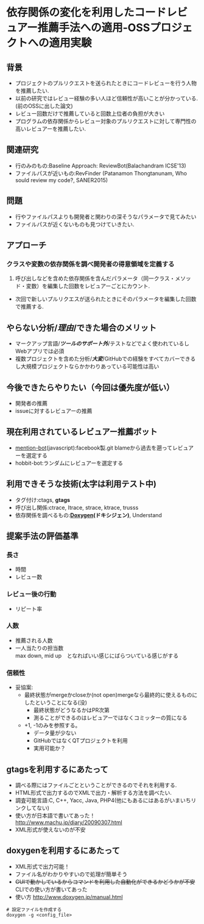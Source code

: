 # 依存関係の変化を利用したコードレビュアー推薦手法への適用-OSSプロジェクトへの適用実験

## 背景
* プロジェクトのプルリクエストを送られたときにコードレビューを行う人物を推薦したい.
* 以前の研究ではレビュー経験の多い人ほど信頼性が高いことが分かっている.(前のOSSに出した論文)
* レビュー回数だけで推薦していると回数上位者の負担が大きい
* プログラムの依存関係からレビュー対象のプルリクエストに対して専門性の高いレビュアーを推薦したい.

## 関連研究
* 行のみのもの:Baseline Approach: ReviewBot(Balachandram ICSE'13)
* ファイルパスが近いもの:RevFinder (Patanamon Thongtanunam, Who sould review my code?, SANER2015) 

## 問題
* 行やファイルパスよりも開発者と関わりの深そうなパラメータで見てみたい
* ファイルパスが近くないものも見つけていきたい.

## アプローチ
### クラスや変数の依存関係を調べ開発者の得意領域を定義する
1. 呼び出しなどを含めた依存関係を含んだパラメータ（同一クラス・メソッド・変数）を編集した回数をレビュアーごとにカウント.
* 次回で新しいプルリクエスが送られたときにそのパラメータを編集した回数で推薦する.

## やらない分析/***理由***/できた場合のメリット
* マークアップ言語/***ツールのサポート外***/テストなどでよく使われているしWebアプリでは必須
* 複数プロジェクトを含めた分析/***大変***/GitHubでの経験をすべてカバーできるし大規模プロジェクトならかかわりあっている可能性は高い

## 今後できたらやりたい（今回は優先度が低い）
* 開発者の推薦
* issueに対するレビュアーの推薦

## 現在利用されているレビュアー推薦ボット
* [mention-bot](https://github.com/facebook/mention-bot)(javascript):facebook製.git blameから過去を遡ってレビュアーを選定する
* hobbit-bot:ランダムにレビュアーを選定する

## 利用できそうな技術(太字は利用テスト中)
* タグ付け:ctags, **gtags**
* 呼び出し関係:ctrace, Itrace, strace, ktrace, trusss
* 依存関係を調べるもの:**[Doxygen](http://www.doxygen.jp/)(ドキシジェン)**, Understand

## 提案手法の評価基準
### 長さ
* 時間
* レビュー数  

### レビュー後の行動
* リピート率

### 人数
* 推薦される人数
* 一人当たりの担当数  
  max down, mid up　となればいい感じにばらついている感じがする

### 信頼性
* 妥協案: 
  - 最終状態がmergeかcloseか(not open)mergeなら最終的に使えるものにしたということになる(没)
    - 最終状態がどうなるかはPR次第
    - 測ることができるのはレビュアーではなくコミッターの質になる
  - +1, -1のみを参照する。
    - データ量が少ない
    - GitHubではなくQTプロジェクトを利用
    - 実用可能か？


## gtagsを利用するにあたって
* 調べる際にはファイルごとということができるのでそれを利用する.
* HTML形式で出力するのでXMLで出力・解析する方法を調べたい.
* 調査可能言語:C, C++, Yacc, Java, PHP4(他にもあるにはあるがいまいちリンクしてない)
* 使い方が日本語で書いてあった！http://www.machu.jp/diary/20090307.html
* XML形式が使えないのが不安

## doxygenを利用するにあたって
* XML形式で出力可能！
* ファイル名がわかりやすいので処理が簡単そう
* ~~GUIで動かしているからコマンドを利用した自動化ができるかどうかが不安~~CLIでの使い方が書いてあった
* 使い方 http://www.doxygen.jp/manual.html

```
# 設定ファイルを作成する
doxygen -g <config_file>
```